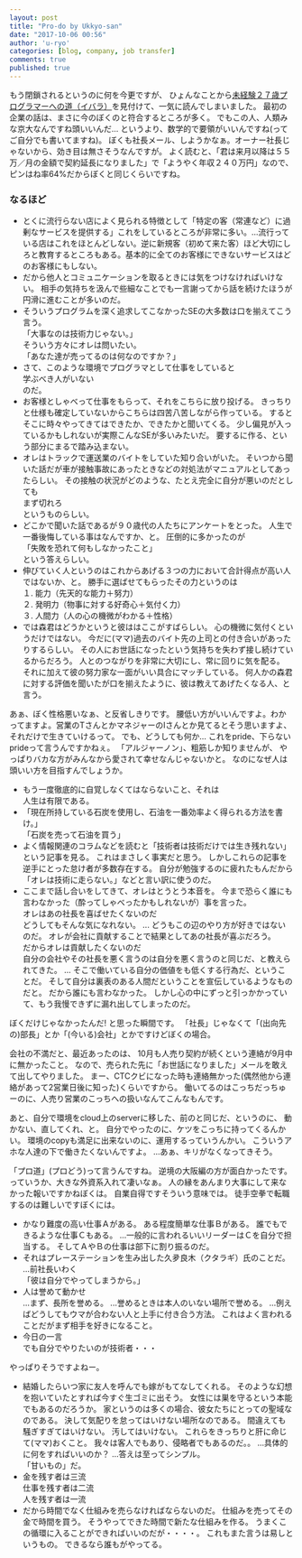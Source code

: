 ```yaml
---
layout: post
title: "Pro-do by Ukkyo-san"
date: "2017-10-06 00:56"
author: 'u-ryo'
categories: [blog, company, job transfer]
comments: true
published: true
---
```

もう閉鎖されるというのに何を今更ですが、
ひょんなことから[未経験２７歳プログラマーへの道（イバラ）](http://ukkyo.sakura.ne.jp/)を見付けて、一気に読んでしまいました。
最初の企業の話は、まさに今のぼくのと符合するところが多く。
でもこの人、人類みな京大なんですね頭いいんだ... というより、数学的で要領がいいんですね(ってご自分でも書いてますね)。
ぼくも社長メール、しようかなぁ。オーナー社長じゃないから、効き目は無さそうなんですが。
よく読むと、「君は来月以降は５５万／月の金額で契約延長になりました」で「ようやく年収２４０万円」なので、ピンはね率64%だからぼくと同じくらいですね。

### なるほど

* とくに流行らない店によく見られる特徴として「特定の客（常連など）に過剰なサービスを提供する」これをしているところが非常に多い。...流行っている店はこれをほとんどしない。逆に新規客（初めて来た客）ほど大切にしろと教育するところもある。基本的に全てのお客様にできないサービスはどのお客様にもしない。
* だから他人とコミュニケーションを取るときには気をつけなければいけない。
相手の気持ちを汲んで些細なことでも一言謝ってから話を続けたほうが円滑に進むことが多いのだ。
* そういうプログラムを深く追求してこなかったSEの大多数は口を揃えてこう言う。  
「大事なのは技術力じゃない。」  
そういう方々にオレは問いたい。  
「あなた達が売ってるのは何なのですか？」
* さて、このような環境でプログラマとして仕事をしていると  
学ぶべき人がいない  
のだ。
* お客様としゃべって仕事をもらって、それをこちらに放り投げる。
きっちりと仕様も確定していないからこちらは四苦八苦しながら作っている。
するとそこに時々やってきてはできたか、できたかと聞いてくる。
少し偏見が入っているかもしれないが実際こんなSEが多いみたいだ。
要するに作る、という部分にまるで踏み込まない。
* オレはトラックで運送業のバイトをしていた知り合いがいた。
そいつから聞いた話だが車が接触事故にあったときなどの対処法がマニュアルとしてあったらしい。
その接触の状況がどのような、たとえ完全に自分が悪いのだとしても  
まず切れろ  
というものらしい。
* どこかで聞いた話であるが９０歳代の人たちにアンケートをとった。
人生で一番後悔している事はなんですか、と。
圧倒的に多かったのが  
「失敗を恐れて何もしなかったこと」  
という答えらしい。
* 伸びていく人というのはこれからあげる３つの力において合計得点が高い人ではないか、と。
勝手に選ばせてもらったその力というのは  
 １. 能力（先天的な能力＋努力）  
 ２. 発明力（物事に対する好奇心＋気付く力）  
 ３. 人間力（人の心の機微がわかる＋性格）
* では森君はどうかというと彼ははここがすばらしい。
心の機微に気付くというだけではない。
今だに(ママ)過去のバイト先の上司との付き合いがあったりするらしい。
その人にお世話になったという気持ちを失わず接し続けているからだろう。
人とのつながりを非常に大切にし、常に回りに気を配る。
それに加えて彼の努力家な一面がいい具合にマッチしている。
何人かの森君に対する評価を聞いたが口を揃えたように、彼は教えてあげたくなる人、と言う。

あぁ、ぼく性格悪いなぁ、と反省しきりです。
腰低い方がいいんですよ。わかってますよ。営業のTさんとかマネジャーのIさんとか見てるとそう思いますよ、それだけで生きていけるって。
でも、どうしても何か...
これをpride、下らないprideって言うんですかねぇ。
「アルジャーノン」、粗筋しか知りませんが、
やっぱりバカな方がみんなから愛されて幸せなんじゃないかと。
なのになぜ人は頭いい方を目指すんでしょうか。

* もう一度徹底的に自覚しなくてはならないこと、それは  
人生は有限である。
* 「現在所持している石炭を使用し、石油を一番効率よく得られる方法を書け。」  
「石炭を売って石油を買う」
* よく情報関連のコラムなどを読むと「技術者は技術だけでは生き残れない」という記事を見る。
これはまさしく事実だと思う。
しかしこれらの記事を逆手にとった怠け者が多数存在する。
自分が勉強するのに疲れたもんだから「オレは技術に走らない。」などと言い訳に使うのだ。
* ここまで話し合いをしてきて、オレはとうとう本音を。
今まで恐らく誰にも言わなかった（酔ってしゃべったかもしれないが）事を言った。  
オレはあの社長を喜ばせたくないのだ  
どうしてもそんな気になれない。
...
どうもこの辺のやり方が好きではないのだ。
オレが会社に貢献することで結果としてあの社長が喜ぶだろう。  
だからオレは貢献したくないのだ  
自分の会社やその社長を悪く言うのは自分を悪く言うのと同じだ、と教えられてきた。
...
そこで働いている自分の価値をも低くする行為だ、ということだ。
そして自分は裏表のある人間だということを宣伝しているようなものだと。
だから誰にも言わなかった。
しかし心の中にずっと引っかかっていて、もう我慢できずに漏れ出してしまったのだ。

ぼくだけじゃなかったんだ! と思った瞬間です。
「社長」じゃなくて「(出向先の)部長」とか「(今いる)会社」とかですけどぼくの場合。


会社の不満だと、最近あったのは、
10月も人売り契約が続くという連絡が9月中に無かったこと。
なので、売られた先に「お世話になりました」メールを敢えて出してやりました。
まー、CTCクビになった時も連絡無かった(偶然他から連絡があって2営業日後に知った)くらいですから。
働いてるのはこっちだっちゅーのに、人売り営業のこっちへの扱いなんてこんなもんです。

あと、自分で環境をcloud上のserverに移した、前のと同じだ、というのに、
動かない、直してくれ、と。
自分でやったのに、ケツをこっちに持ってくるんかい。
環境のcopyも満足に出来ないのに、運用するっていうんかい。
こういうアホな人達の下で働きたくないんですよ。
...あぁ、キリがなくなってきそう。

「プロ道」(プロどう)って言うんですね。
逆境の大阪編の方が面白かったです。
っていうか、大きな外資系入れて凄いなぁ。
人の縁をあんまり大事にして来なかった報いですかねぼくは。
自業自得ですそういう意味では。
徒手空拳で転職するのは難しいですぼくには。

* かなり難度の高い仕事Ａがある。
ある程度簡単な仕事Ｂがある。
誰でもできるような仕事Ｃもある。
...一般的に言われるいいリーダーはＣを自分で担当する。
そしてＡやＢの仕事は部下に割り振るのだ。
* それはプレーステーションを生み出した久夛良木（クタラギ）氏のことだ。
...前社長いわく  
「彼は自分でやってしまうから。」
* 人は誉めて動かせ  
...まず、長所を誉める。
...誉めるときは本人のいない場所で誉める。
...例えばどうしてもウマが合わない人と上手に付き合う方法。
これはよく言われることだがまず相手を好きになること。
* 今日の一言  
でも自分でやりたいのが技術者・・・

やっぱりそうですよねー。

* 結婚したらいつ家に友人を呼んでも嫁がもてなしてくれる。
そのような幻想を抱いていたとすれば今すぐ生ゴミに出そう。
女性には巣を守るという本能でもあるのだろうか。
家というのは多くの場合、彼女たちにとっての聖域なのである。
決して気配りを怠ってはいけない場所なのである。
間違えても騒ぎすぎてはいけない。
汚してはいけない。
これらをきっちりと肝に命じて(ママ)おくこと。
我々は客人でもあり、侵略者でもあるのだ。。
...具体的に何をすればいいのか？
...答えは至ってシンプル。  
「甘いもの」だ。
* 金を残す者は三流  
仕事を残す者は二流  
人を残す者は一流
* だから時間でなく仕組みを売らなければならないのだ。
仕組みを売ってその金で時間を買う。
そうやってできた時間で新たな仕組みを作る。
うまくこの循環に入ることができればいいのだが・・・・。
これもまた言うは易しというもの。
できるなら誰もがやってる。
